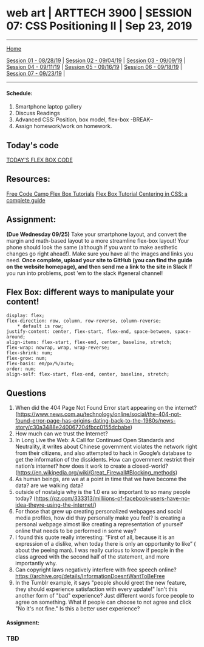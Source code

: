 # web art | ARTTECH 3900 | SESSION 07: CSS Positioning II | Sep 23, 2019
___
<a href="../">Home</a><br>

<a href="https://dougrosman.github.io/saic-webart-fa19/lectures/session01">Session 01 - 08/28/19</a> |
<a href="https://dougrosman.github.io/saic-webart-fa19/lectures/session02">Session 02 - 09/04/19</a> |
<a href="https://dougrosman.github.io/saic-webart-fa19/lectures/session03">Session 03 - 09/09/19</a> |
<a href="https://dougrosman.github.io/saic-webart-fa19/lectures/session04">Session 04 - 09/11/19</a> |
<a href="https://dougrosman.github.io/saic-webart-fa19/lectures/session05">Session 05 - 09/16/19</a> |
<a href="https://dougrosman.github.io/saic-webart-fa19/lectures/session06">Session 06 - 09/18/19</a> |
<a href="https://dougrosman.github.io/saic-webart-fa19/lectures/session07">Session 07 - 09/23/19</a> |

___

#### Schedule:

1. Smartphone laptop gallery
2. Discuss Readings
3. Advanced CSS: Position, box model, flex-box
-BREAK–
3. Assign homework/work on homework.

## Today's code
<a href="https://dougrosman.github.io/saic-webart-fa19/code/session07/flexbox-inclass.html" target="blank">TODAY'S FLEX BOX CODE </a>

## Resources:
<a href="https://learn.freecodecamp.org/responsive-web-design/css-flexbox" target="blank">Free Code Camp Flex Box Tutorials</a>
<a href="https://learn.freecodecamp.org/responsive-web-design/css-flexbox/" target="blank"> Flex Box Tutorial </a>
<a href="https://css-tricks.com/centering-css-complete-guide/" target="blank">Centering in CSS: a complete guide</a>

## Assignment:
**(Due Wednesday 09/25)** Take your smartphone layout, and convert the margin and math-based layout to a more streamline flex-box layout! Your phone should look the same (although if you want to make aesthetic changes go right ahead!). Make sure you have all the images and links you need. **Once complete, upload your site to GitHub (you can find the guide on the website homepage), and then send me a link to the site in Slack**
If you run into problems, post 'em to the slack #general channel!

## Flex Box: different ways to manipulate your content!
```
display: flex;
flex-direction: row, column, row-reverse, column-reverse;
    * default is row;
justify-content: center, flex-start, flex-end, space-between, space-around;
align-items: flex-start, flex-end, center, baseline, stretch;
flex-wrap: nowrap, wrap, wrap-reverse;
flex-shrink: num;
flex-grow: num;
flex-basis: em/px/%/auto;
order: num;
align-self: flex-start, flex-end, center, baseline, stretch;

```


## Questions
1. When did the 404 Page Not Found Error start appearing on the internet?  (https://www.news.com.au/technology/online/social/the-404-not-found-error-page-has-origins-dating-back-to-the-1980s/news-story/c30a3488e240067204fbcc0155dcbabe)
2. How much can we trust the Internet?
3. In Long Live the Web: A Call for Continued Open Standards and Neutrality, it writes about Chinese government violates the network right from their citizens, and also attempted to hack in Google’s database to get the information of the dissidents. How can government restrict their nation’s internet? how does it work to create a closed-world? (https://en.wikipedia.org/wiki/Great_Firewall#Blocking_methods)
4. As human beings, are we at a point in time that we have become the data? are we walking data?
5. outside of nostalgia why is the 1.0 era so important to so many people today?
(https://qz.com/333313/milliions-of-facebook-users-have-no-idea-theyre-using-the-internet/)
6. For those that grew up creating personalized webpages and social media profiles, how did thay personally make you feel? Is creating a personal webpage almost like creating a representation of yourself online that needs to be performed in some way?
7. I found this quote really interesting: “First of all, because it is an expression of a dislike, when today there is only an opportunity to like” ( about the peeing man). I was really curious to know if people in the class agreed with the second half of the statement, and more importantly why.
8. Can copyright laws negatively interfere with free speech online? https://archive.org/details/InformationDoesntWantToBeFree
9. In the Tumblr example,  it says "people should greet the new feature, they should experience satisfaction with every update!" Isn't this another form of "bad" experience? Just different words force people to agree on something.  What if people can choose to not agree and click "No it's not fine." Is this a better user experience?


#### Assignment:

### TBD
